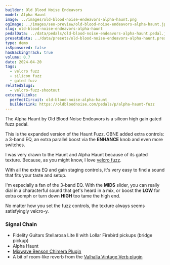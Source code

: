```yaml
---
builder: Old Blood Noise Endeavors
model: Alpha Haunt
image: ../images/old-blood-noise-endeavors-alpha-haunt.png
ogImage: ../images/seo-preview/old-blood-noise-endeavors-alpha-haunt.jpeg
slug: old-blood-noise-endeavors-alpha-haunt
pedalData: ../data/pedals/old-blood-noise-endeavors-alpha-haunt.pedal.json
presetsData: ../data/presets/old-blood-noise-endeavors-alpha-haunt.presets.json
type: demo
isSponsored: false
hasBackingTrack: true
volume: 0.7
date: 2024-04-20
tags:
  - velcro fuzz
  - silicon fuzz
  - gated fuzz
relatedSlugs:
  - velcro-fuzz-shootout
externalLinks:
  perfectCircuit: old-blood-noise-alpha-haunt
  builderLink: https://oldbloodnoise.com/pedals/p/alpha-haunt-fuzz
---
```


The Alpha Haunt by Old Blood Noise Endeavors is a silicon high gain gated fuzz pedal.

This is the expanded version of the Haunt Fuzz. OBNE added extra controls: a 3-band EQ, an extra parallel boost via the **ENHANCE** knob and even more switches.

I was very drawn to the Haunt and Alpha Haunt because of its gated texture. Because, as you might know, I love [velcro fuzz](/posts/velcro-fuzz-shootout).

With all the extra EQ and gain staging controls, it's very easy to find a sound that fits your taste and setup.

I'm especially a fan of the 3-band EQ. With the **MIDS** slider, you can really dial in a characterful sound that get's heard in a mix, or boost the **LOW** for extra oomph or turn down **HIGH** too tame the high end.

No matter how you set the fuzz controls, the texture always seems satisfyingly velcro-y.

### Signal Chain

- Fidelity Guitars Stellarosa Lite II with Lollar Firebird pickups (bridge pickup)
- Alpha Haunt
- [Mixwave Benson Chimera Plugin](https://www.mixwave.net/products/benson-chimera)
- A bit of room-like reverb from the [Valhalla Vintage Verb plugin](https://valhalladsp.com/shop/reverb/valhalla-vintage-verb/)
